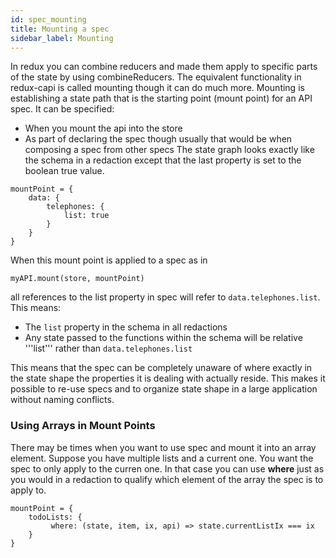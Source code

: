 ```yaml
---
id: spec_mounting
title: Mounting a spec
sidebar_label: Mounting
---
```

In redux you can combine reducers and made them apply to specific parts of the state by using combineReducers.  The equivalent functionality in redux-capi is called mounting though it can do much more.  Mounting is establishing a state path that is the starting point (mount point) for an API spec.  It can be specified:
* When you mount the api into the store
* As part of declaring the spec though usually that would be when composing a spec from other specs
The state graph looks exactly like the schema in a redaction except that the last property is set to the boolean true value.
```
mountPoint = {
    data: {
        telephones: {
            list: true
        }
    }
}
```
When this mount point is applied to a spec as in
```
myAPI.mount(store, mountPoint)
```
all references to the list property in spec will refer to ```data.telephones.list```.  This means:
* The ```list``` property in the schema in all redactions
* Any state passed to the functions within the schema will be relative '''list''' rather than ```data.telephones.list```

This means that the spec can be completely unaware of where exactly in the state shape the properties it is dealing with actually reside.  This makes it possible to re-use specs and to organize state shape in a large application without naming conflicts.
### Using Arrays in Mount Points
There may be times when you want to use spec and mount it into an array element.  Suppose you have multiple lists and a current one.  You want the spec to only apply to the curren one.  In that case you can use  **where** just as you would in a redaction to qualify which element of the array the spec is to apply to.
```
mountPoint = {
    todoLists: {
         where: (state, item, ix, api) => state.currentListIx === ix
    }
}
```
